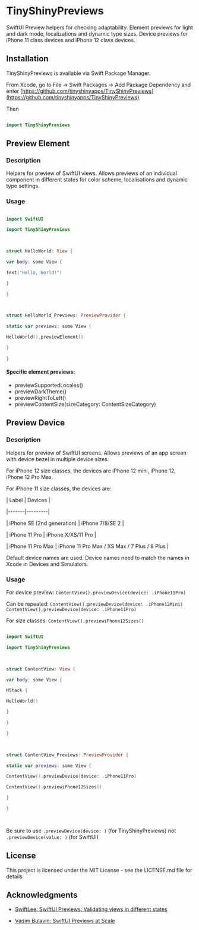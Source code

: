 
# TinyShinyPreviews

  

SwiftUI Preview helpers for checking adaptability. Element previews for light and dark mode, localizations and dynamic type sizes. Device previews for iPhone 11 class devices and iPhone 12 class devices.

  

## Installation

  

TinyShinyPreviews is available via Swift Package Manager.

  

From Xcode, go to File -\> Swift Packages -\> Add Package Dependency and enter [https://github.com/tinyshinyapps/TinyShinyPreviews](https://github.com/tinyshinyapps/TinyShinyPreviews)

  

Then

```swift

import TinyShinyPreviews

```

  

  

## Preview Element

### Description

Helpers for preview of SwiftUI views. Allows previews of an individual component in different states for color scheme, localisations and dynamic type settings.

  

### Usage

```swift

import SwiftUI

import TinyShinyPreviews

  

struct HelloWorld: View {

var body: some View {

Text("Hello, World!")

}

}

  

struct HelloWorld_Previews: PreviewProvider {

static var previews: some View {

HelloWorld().previewElement()

}

}

```
#### Specific element previews: 

 - previewSupportedLocales() 
 - previewDarkTheme() 
 - previewRightToLeft()
 - previewContentSize(sizeCategory: ContentSizeCategory)

  

## Preview Device

### Description

Helpers for preview of SwiftUI screens. Allows previews of an app screen with device bezel in multiple device sizes.

For iPhone 12 size classes, the devices are iPhone 12 mini, iPhone 12, iPhone 12 Pro Max.

For iPhone 11 size classes, the devices are:

| Label | Devices |

|-------|---------|

| iPhone SE (2nd generation)  | iPhone 7/8/SE 2  |

| iPhone 11 Pro  | iPhone X/XS/11 Pro |

| iPhone 11 Pro Max  | iPhone 11 Pro Max / XS Max / 7 Plus / 8 Plus  |

  

Default device names are used. Device names need to match the names in Xcode in Devices and Simulators.

  

### Usage

For device preview: `ContentView().previewDevice(device: .iPhone11Pro)`

Can be repeated: ```ContentView().previewDevice(device: .iPhone12Mini)
ContentView().previewDevice(device: .iPhone11Pro)```

For size classes: `ContentView().previewiPhone12Sizes()`


  

```swift

import SwiftUI

import TinyShinyPreviews

  

struct ContentView: View {

var body: some View {

HStack {

HelloWorld()

}

}

}

  

struct ContentView_Previews: PreviewProvider {

static var previews: some View {

ContentView().previewDevice(device: .iPhone11Pro)

ContentView().previewiPhone12Sizes() 

}

}

  

```
Be sure to use `.previewDevice(device: )` (for TinyShinyPreviews) not `.previewDevice(value: )` (for SwiftUI)

  

## License

  

This project is licensed under the MIT License - see the LICENSE.md file for details

  

## Acknowledgments

- [SwiftLee: SwiftUI Previews: Validating views in different states](https://www.avanderlee.com/swiftui/previews-different-states/)

-  [Vadim Bulavin: SwiftUI Previews at Scale](https://www.vadimbulavin.com/swiftui-previews-at-scale/)
